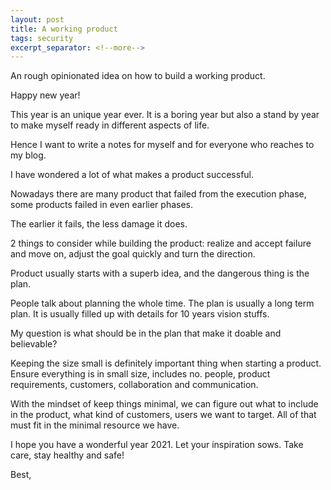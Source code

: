 ```yaml
---
layout: post
title: A working product
tags: security
excerpt_separator: <!--more-->
---
```


An rough opinionated idea on how to build a working product.

<!--more-->

Happy new year!

This year is an unique year ever. It is a boring year but also a stand by year to make myself ready in different aspects
of life.

Hence I want to write a notes for myself and for everyone who reaches to my blog.

I have wondered a lot of what makes a product successful.

Nowadays there are many product that failed from the execution phase, some products failed in even earlier phases.

The earlier it fails, the less damage it does.

2 things to consider while building the product: realize and accept failure and move on, adjust the goal quickly and
turn the direction.

Product usually starts with a superb idea, and the dangerous thing is the plan.

People talk about planning the whole time. The plan is usually a long term plan.
It is usually filled up with details for 10 years vision stuffs.

My question is what should be in the plan that make it doable and believable?

Keeping the size small is definitely important thing when starting a product.
Ensure everything is in small size, includes no. people, product requirements, customers, collaboration and communication.

With the mindset of keep things minimal, we can figure out what to include in the product, what kind of customers, users
we want to target. All of that must fit in the minimal resource we have.

I hope you have a wonderful year 2021. Let your inspiration sows. Take care, stay healthy and safe!

Best,
